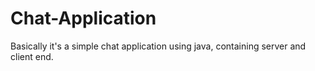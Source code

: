 # Chat-Application
Basically it's a simple chat application using java, containing server and client end.
